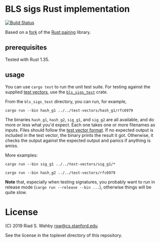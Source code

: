 # BLS sigs Rust implementation

[![Build Status](https://travis-ci.com/algorand/bls_sigs_ref.svg?branch=master)](https://travis-ci.com/algorand/bls_sigs_ref)

Based on a [fork](https://github.com/algorand/pairing) of the [Rust pairing](https://github.com/zkcrypto/pairing) library.

## prerequisites

Tested with Rust 1.35.

## usage

You can use `cargo test` to run the unit test suite. For testing against the supplied
[test vectors](../test-vectors), use the [`bls_sigs_test`](bls_sigs_test/) crate.

From the `bls_sigs_test` directory, you can run, for example,

    cargo run --bin hash_g1 ../../test-vectors/hash_g1/rfc6979

The binaries `hash_g1`, `hash_g2`, `sig_g1`, and `sig_g2` are all available, and do more or less what you'd expect.
Each one takes one or more filenames as inputs. Files should follow the [test vector format](../test-vectors/README.md).
If no expected output is included in the test vector, the binary prints the result it got. Otherwise, it checks
the output against the expected output and panics if anything is amiss.

More examples:

    cargo run --bin sig_g1 ../../test-vectors/sig_g1/*

    cargo run --bin hash_g2 ../../test-vectors/rfc6979

**Note** that, especially when testing signatures, you probably want to run in release mode (`cargo run --release --bin ...`),
otherwise things will be quite slow.

# License

(C) 2019 Riad S. Wahby <rsw@cs.stanford.edu>

See the license in the toplevel directory of this repository.
